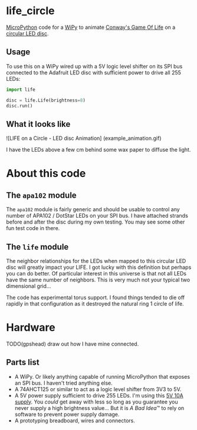 # life_circle

[MicroPython](https://micropython.org/) code
for a [WiPy](https://www.pycom.io/solutions/py-boards/wipy/)
to animate [Conway's Game Of Life](https://en.wikipedia.org/wiki/Conway%27s_Game_of_Life)
on a [circular LED disc](https://www.adafruit.com/product/2477).

## Usage

To use this on a WiPy wired up with a 5V logic level shifter on its
SPI bus connected to the Adafruit LED disc with sufficient power to
drive all 255 LEDs:

```python
import life

disc = life.Life(brightness=8)
disc.run()
```
## What it looks like

![LIFE on a Circle - LED disc Animation]
(example_animation.gif)

I have the LEDs above a few cm behind some wax paper to diffuse the light.

# About this code

## The `apa102` module

The `apa102` module is fairly generic and should be usable to control
any number of APA102 / DotStar LEDs on your SPI bus.  I have attached
strands before and after the disc during my own testing.  You may see
some other fun test code in there.

## The `life` module

The neighbor relationships for the LEDs when mapped to this circular
LED disc will greatly impact your LIFE.  I got lucky with this
definition but perhaps you can do better.  Of particular interest in
this universe is that not all LEDs have the same number of neighbors.
This is very much not your typical two dimensional grid...

The code has experimental torus support.  I found things tended to die
off rapidly in that configuration as it destroyed the natural ring 1
circle of life.

# Hardware

TODO(gpshead) draw out how I have mine connected.

## Parts list

 * A WiPy.  Or likely anything capable of running MicroPython that
   exposes an SPI bus.  I haven't tried anything else.
 * A 74AHCT125 or similar to act as a logic level shifter from 3V3 to 5V.
 * A 5V power supply sufficient to drive 255 LEDs.  I'm using this [5V
   10A supply](https://www.adafruit.com/product/658).  You _could_ get
   away with less so long as you guarantee you never supply a high
   brightness value... But it is _A Bad Idea_™ to rely on software
   to prevent power supply damage.
 * A prototyping breadboard, wires and connectors.


